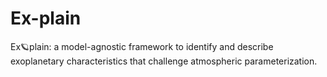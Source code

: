 # Ex-plain
Ex🪐plain: a model-agnostic framework to identify and describe exoplanetary characteristics that challenge atmospheric parameterization. 
